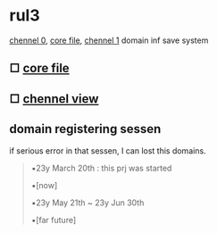 # rul3

[chennel 0](http://r0.kro.kr), [core file](http://u0.kro.kr), [chennel 1](http://l0.kro.kr) domain inf save system

## □ [core file](./v.js)
## □ [chennel view](./r0nl0v/index.htm)

## domain registering sessen

if serious error in that sessen, I can lost this domains.

> ▪︎23y March 20th : this prj was started
> 
> ▪︎\[now\]
> 
> ▪︎23y May 21th ~ 23y Jun 30th
> 
> ▪︎\[far future\]
